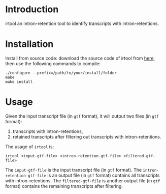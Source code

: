 # Introduction
irtool an intron-retention tool to identify transcripts with intron-retentions.

# Installation
Install from source code: download the source code of irtool from 
[here](https://github.com/Shao-Group/irtool.git),
then use the following commands to compile:
```
./configure --prefix=/path/to/your/install/folder
make
make install
```

# Usage
Given the input transcript file (in `gtf` format), it will output two files (in `gtf` format):      
1. transcripts with intron-retentions,          
2. retained transcripts after filtering out transcripts with intron-retentions.

The usage of `irtool` is:
```
irtool <input-gtf-file> <intron-retention-gtf-file> <filtered-gtf-file>
```

The `input-gtf-file` is the input transcript file (in `gtf` format).
The `intron-retention-gtf-file` is an output file (in `gtf` format) contains all transcripts with intron-retentions.
The `filtered-gtf-file` is another output file (in `gtf` format) contains the remaining transcripts after filtering. 
